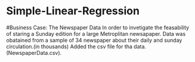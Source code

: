 # Simple-Linear-Regression
#Business Case: The Newspaper Data
In order to invetigate the feasability of staring a Sunday edition for a large Metroplitan newsapaper.
Data was obatained from a sample of 34 newspaper about their daily and sunday circulation.(in thousands)
Added the csv file for tha data. (NewspaperData.csv).
